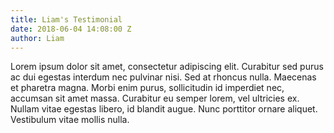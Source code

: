 ```yaml
---
title: Liam's Testimonial
date: 2018-06-04 14:08:00 Z
author: Liam
---
```


Lorem ipsum dolor sit amet, consectetur adipiscing elit. Curabitur
 sed purus ac dui egestas interdum nec pulvinar nisi. Sed at rhoncus
 nulla. Maecenas et pharetra magna. Morbi enim purus, sollicitudin id
 imperdiet nec, accumsan sit amet massa. Curabitur eu semper lorem, vel
 ultricies ex. Nullam vitae egestas libero, id blandit augue. Nunc
 porttitor ornare aliquet. Vestibulum vitae mollis nulla.